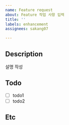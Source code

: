 ```yaml
---
name: Feature request
about: Feature 작업 사항 입력
title: ''
labels: enhancement
assignees: sakang07

---
```


## Description
설명 작성

## Todo
- [ ] todo1
- [ ] todo2

## Etc
